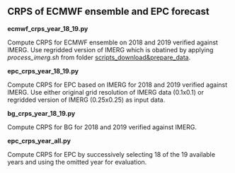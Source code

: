 ## CRPS of ECMWF ensemble and EPC forecast

**ecmwf_crps_year_18_19.py**

Compute CRPS for ECMWF ensemble on 2018 and 2019 verified against IMERG. Use regridded version of IMERG which is obatined by applying *process_imerg.sh* from folder [scripts_download&prepare_data](scripts_download&prepare_data).

**epc_crps_year_18_19.py**

Compute CRPS for EPC based on IMERG for 2018 and 2019 verified against IMERG. Use either original grid resolution of IMERG data (0.1x0.1) or regridded version of IMERG (0.25x0.25) as input data. 

**bg_crps_year_18_19.py**

Compute CRPS for BG for 2018 and 2019 verified against IMERG.

**epc_crps_year_all.py**

Compute CRPS for EPC by successively selecting 18 of the 19 available years and using the omitted year for evaluation. 



